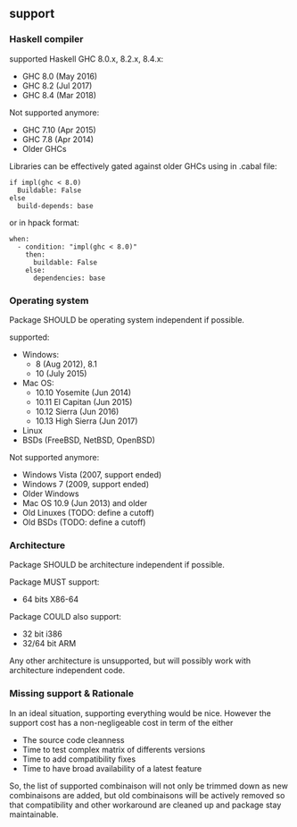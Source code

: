 ## support

### Haskell compiler

supported Haskell GHC 8.0.x, 8.2.x, 8.4.x:

* GHC 8.0 (May 2016)
* GHC 8.2 (Jul 2017)
* GHC 8.4 (Mar 2018)

Not supported anymore:

* GHC 7.10 (Apr 2015)
* GHC 7.8 (Apr 2014)
* Older GHCs

Libraries can be effectively gated against older GHCs using
in .cabal file:

```
if impl(ghc < 8.0)
  Buildable: False
else
  build-depends: base
```

or in hpack format:

```
when:
  - condition: "impl(ghc < 8.0)"
    then:
      buildable: False
    else:
      dependencies: base
```

### Operating system

Package SHOULD be operating system independent if possible.

supported:

* Windows:
  * 8 (Aug 2012), 8.1
  * 10 (July 2015)
* Mac OS:
  * 10.10 Yosemite (Jun 2014)
  * 10.11 El Capitan (Jun 2015)
  * 10.12 Sierra (Jun 2016)
  * 10.13 High Sierra (Jun 2017)
* Linux
* BSDs (FreeBSD, NetBSD, OpenBSD)

Not supported anymore:

* Windows Vista (2007, support ended)
* Windows 7 (2009, support ended)
* Older Windows
* Mac OS 10.9 (Jun 2013) and older
* Old Linuxes (TODO: define a cutoff)
* Old BSDs (TODO: define a cutoff)

### Architecture

Package SHOULD be architecture independent if possible.

Package MUST support:

* 64 bits X86-64

Package COULD also support:

* 32 bit i386
* 32/64 bit ARM

Any other architecture is unsupported, but will possibly work
with architecture independent code.

### Missing support & Rationale

In an ideal situation, supporting everything would be nice. However
the support cost has a non-negligeable cost in term of the either

* The source code cleanness
* Time to test complex matrix of differents versions
* Time to add compatibility fixes
* Time to have broad availability of a latest feature

So, the list of supported combinaison will not only be trimmed down
as new combinaisons are added, but old combinaisons will be actively removed so that
compatibility and other workaround are cleaned up and package stay maintainable.
